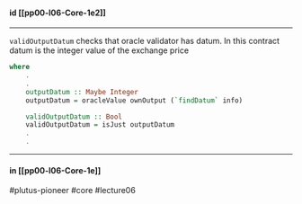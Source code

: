#### id [[pp00-l06-Core-1e2]]
--- 

`validOutputDatum` checks that oracle validator has datum. In this contract datum is the integer value of the exchange price
```haskell
where
    .
    .
    outputDatum :: Maybe Integer
    outputDatum = oracleValue ownOutput (`findDatum` info)

    validOutputDatum :: Bool
    validOutputDatum = isJust outputDatum
    .
    .
```


---
#### in [[pp00-l06-Core-1e]]

#plutus-pioneer #core #lecture06 